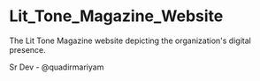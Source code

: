 # Lit_Tone_Magazine_Website
The Lit Tone Magazine website depicting the organization's digital presence.

Sr Dev - @quadirmariyam
